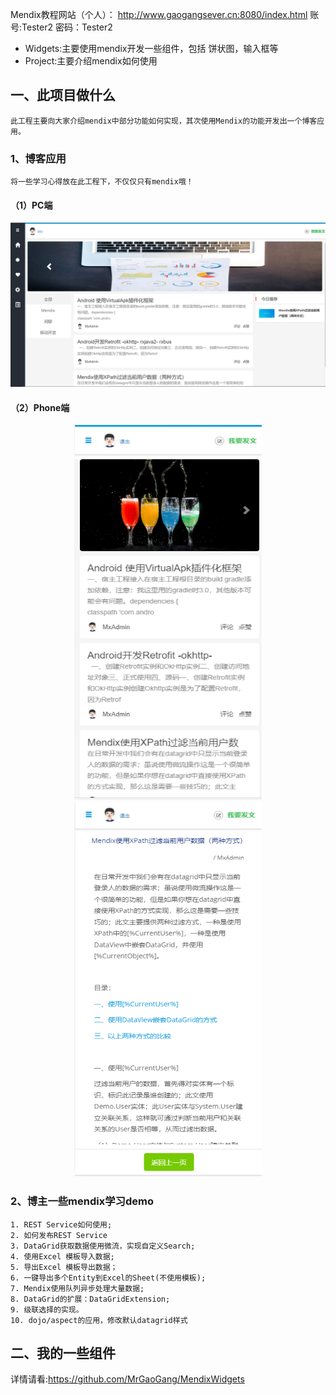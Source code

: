 Mendix教程网站（个人）：
http://www.gaogangsever.cn:8080/index.html
账号:Tester2
密码：Tester2


- Widgets:主要使用mendix开发一些组件，包括 饼状图，输入框等
- Project:主要介绍mendix如何使用


## 一、此项目做什么

    此工程主要向大家介绍mendix中部分功能如何实现，其次使用Mendix的功能开发出一个博客应用。
    
### 1、博客应用
    将一些学习心得放在此工程下，不仅仅只有mendix哦！
 
#### （1）PC端
![PC端图片](https://github.com/MrGaoGang/luckly_mendix/blob/master/images/main.png)

#### （2）Phone端

<div align='center'>
 <img src="https://github.com/MrGaoGang/luckly_mendix/blob/master/images/phone.png" alt="手机端首页"  width="300" height="600">
 <img src="https://github.com/MrGaoGang/luckly_mendix/blob/master/images/phone_detail.png" alt="手机端文章详情"  width="300" height="600">
  </div>

### 2、博主一些mendix学习demo
    1. REST Service如何使用;
    2. 如何发布REST Service
    3. DataGrid获取数据使用微流，实现自定义Search;
    4. 使用Excel 模板导入数据;
    5. 导出Excel 模板导出数据；
    6. 一键导出多个Entity到Excel的Sheet(不使用模板);
    7. Mendix使用队列异步处理大量数据;
    8. DataGrid的扩展：DataGridExtension;
    9. 级联选择的实现。
    10. dojo/aspect的应用，修改默认datagrid样式



## 二、我的一些组件
详情请看:https://github.com/MrGaoGang/MendixWidgets

